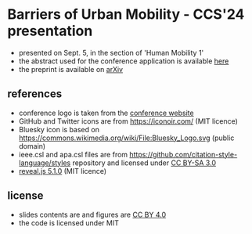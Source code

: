 # Barriers of Urban Mobility - CCS'24 presentation

- presented on Sept. 5, in the section of 'Human Mobility 1'
- the abstract used for the conference application is available [here](.github/abstract.pdf)
- the preprint is available on [arXiv](https://arxiv.org/abs/2312.11343)

## references

- conference logo is taken from the [conference website](https://ccs24.cssociety.org/) 
- GitHub and Twitter icons are from https://iconoir.com/ (MIT licence)
- Bluesky icon is based on https://commons.wikimedia.org/wiki/File:Bluesky_Logo.svg (public domain)
- ieee.csl and apa.csl files are from https://github.com/citation-style-language/styles repository and licensed under [CC BY-SA 3.0](https://creativecommons.org/licenses/by-sa/3.0/)
- [reveal.js 5.1.0](https://github.com/hakimel/reveal.js) (MIT licence)

## license

- slides contents are and figures are [CC BY 4.0](https://creativecommons.org/licenses/by/4.0/)
- the code is licensed under MIT
